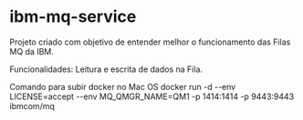 # ibm-mq-service

Projeto criado com objetivo de entender melhor o funcionamento das Filas MQ da IBM.

Funcionalidades:
Leitura e escrita de dados na Fila.

Comando para subir docker no Mac OS
docker run -d --env LICENSE=accept --env MQ_QMGR_NAME=QM1 -p 1414:1414 -p 9443:9443 ibmcom/mq